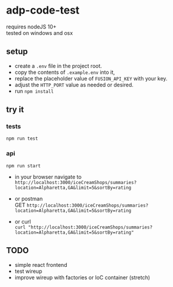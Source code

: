 # adp-code-test

requires nodeJS 10+  
tested on windows and osx  

## setup
- create a `.env` file in the project root.
- copy the contents of `.example.env` into it,
- replace the placeholder value of `FUSION_API_KEY` with your key.
- adjust the `HTTP_PORT` value as needed or desired.
- run `npm install`

## try it
### tests
```
npm run test
```

### api
```
npm run start
```

- in your browser navigate to  
`http://localhost:3000/iceCreamShops/summaries?location=Alpharetta,GA&limit=5&sortBy=rating`

- or postman  
GET `http://localhost:3000/iceCreamShops/summaries?location=Alpharetta,GA&limit=5&sortBy=rating`

- or curl  
`curl "http://localhost:3000/iceCreamShops/summaries?location=Alpharetta,GA&limit=5&sortBy=rating"`

## TODO
- simple react frontend
- test wireup
- improve wireup with factories or IoC container (stretch)